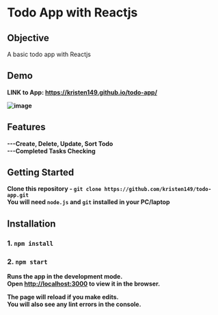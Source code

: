 # Todo App with Reactjs


## Objective

A basic todo app with Reactjs 

## Demo
<strong>LINK<strong/> to App: https://kristen149.github.io/todo-app/ 

![image](https://github.com/kristen149/todo-app/assets/100759917/22d85467-e886-47ee-9bce-97894d8b6910)

 

## Features

**---Create, Delete, Update, Sort Todo** </br>
**---Completed Tasks Checking**

## Getting Started

 Clone this repository - `git clone https://github.com/kristen149/todo-app.git` <br/>
 You will need `node.js` and `git` installed in your PC/laptop

## Installation

 ### 1. `npm install`
 ### 2. `npm start`

Runs the app in the development mode.\
Open [http://localhost:3000](http://localhost:3000) to view it in the browser.

The page will reload if you make edits.\
You will also see any lint errors in the console.

